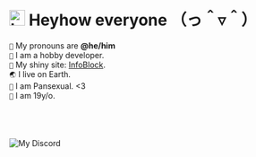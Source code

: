 # <img src="https://user-images.githubusercontent.com/1303154/88677602-1635ba80-d120-11ea-84d8-d263ba5fc3c0.gif" width="28px" alt="hi"> **Heyhow everyone** （っ＾▿＾）

`💖` My pronouns are **@he/him** <br />
`📜` I am a hobby developer. <br>
`🔗` My shiny site: [InfoBlock](http://148.251.92.133). <br>
`🌏` I live on Earth. <br>
`💜` I am Pansexual. &lt;3 <br />
`🎉` I am 19y/o. <br>
<br />
<br />
<br />
<br />
![My Discord](https://discord-readme-badge.vercel.app/api?id=124220790001500161)
